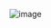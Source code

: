![image](https://user-images.githubusercontent.com/88607944/188111431-c880e4e2-e842-4ff3-a121-7fd2b592eff8.png)

